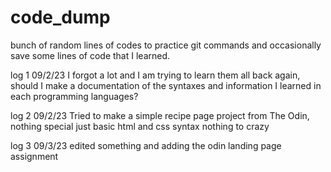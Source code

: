 # code_dump
bunch of random lines of codes to practice git commands and occasionally save some lines of code that I learned.

log 1 09/2/23
I forgot a lot and I am trying to learn them all back again, should I make a documentation of the syntaxes and information I learned in each programming languages?

log 2 09/2/23
Tried to make a simple recipe page project from The Odin, nothing special just basic html and css syntax nothing to crazy

log 3 09/3/23
edited something and adding the odin landing page assignment